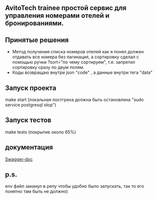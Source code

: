 ## AvitoTech trainee  простой сервис для управления номерами отелей и бронированиями.

## Принятые решения 
- Метод получения списка номеров отелей как я понял должен отдавать все номера без пагинация,
а сортировку сделал с помощью ручки ?sort="по чему сортируем", т.е. запретил сортировку сразу по двум полям.
- Коды возвращаю внутри json "code" , а данные внутри тега "data"

## Запуск проекта 
make start (локальная постгреха должна быть остановлена "sudo service postgresql stop")

## Запуск тестов
make tests (покрытие около 65%)

## документация 
[Swagger-doc](http://localhost:9000/docs/index.html)

## p.s.
env файл закинул в репу чтобы удобно было запускать, так то его понятно там быть не должно)